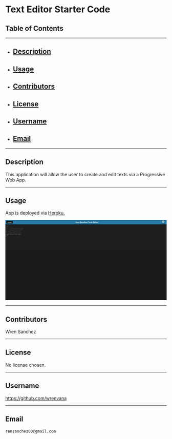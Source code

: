 # Text Editor Starter Code
## Table of Contents
----------------------------------------------------------------
- ## [Description](#Description)
- ## [Usage](#usage)
- ## [Contributors](#Contributors)
- ## [License](#License)
- ## [Username](#Username)
- ## [Email](#Email)
----------------------------------------------------------------
## Description
This application will allow the user to create and edit texts via a Progressive Web App.

----------------------------------------------------------------
## Usage
App is deployed via <a href="https://obscure-brook-99903.herokuapp.com/">Heroku.</a>

![App Screenshot](Screenshot.jpg)

----------------------------------------------------------------
## Contributors
Wren Sanchez

----------------------------------------------------------------
## License
No license chosen.

----------------------------------------------------------------
## Username
https://github.com/wrenvana

----------------------------------------------------------------
## Email
    rensanchez00@gmail.com
